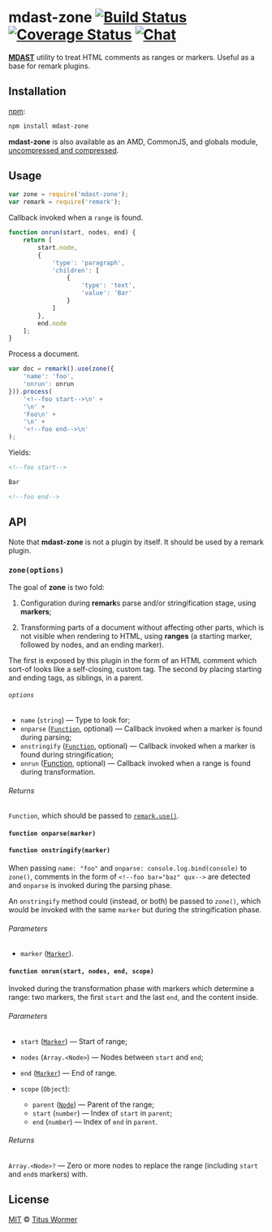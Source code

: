 # mdast-zone [![Build Status][build-badge]][build-status] [![Coverage Status][coverage-badge]][coverage-status] [![Chat][chat-badge]][chat]

<!--lint disable list-item-spacing heading-increment no-duplicate-headings-->

[**MDAST**][mdast] utility to treat HTML comments as ranges or markers.
Useful as a base for remark plugins.

## Installation

[npm][]:

```bash
npm install mdast-zone
```

**mdast-zone** is also available as an AMD, CommonJS, and
globals module, [uncompressed and compressed][releases].

## Usage

```javascript
var zone = require('mdast-zone');
var remark = require('remark');
```

Callback invoked when a `range` is found.

```javascript
function onrun(start, nodes, end) {
    return [
        start.node,
        {
            'type': 'paragraph',
            'children': [
                {
                    'type': 'text',
                    'value': 'Bar'
                }
            ]
        },
        end.node
    ];
}
```

Process a document.

```javascript
var doc = remark().use(zone({
    'name': 'foo',
    'onrun': onrun
})).process(
    '<!--foo start-->\n' +
    '\n' +
    'Foo\n' +
    '\n' +
    '<!--foo end-->\n'
);
```

Yields:

```markdown
<!--foo start-->

Bar

<!--foo end-->
```

## API

Note that **mdast-zone** is not a plugin by itself. It should be used by a
remark plugin.

### `zone(options)`

The goal of **zone** is two fold:

1.  Configuration during **remark**s parse and/or stringification stage,
    using **markers**;

2.  Transforming parts of a document without affecting other parts, which
    is not visible when rendering to HTML, using **ranges** (a starting
    marker, followed by nodes, and an ending marker).

The first is exposed by this plugin in the form of an HTML comment which
sort-of looks like a self-closing, custom tag. The second by placing starting
and ending tags, as siblings, in a parent.

###### `options`

*   `name` (`string`) — Type to look for;
*   `onparse` ([`Function`][onparse], optional)
    — Callback invoked when a marker is found during parsing;
*   `onstringify` ([`Function`][onstringify], optional)
    — Callback invoked when a marker is found during stringification;
*   `onrun` ([Function][onrun], optional)
    — Callback invoked when a range is found during transformation.

###### Returns

`Function`, which should be passed to [`remark.use()`][use].

#### `function onparse(marker)`

#### `function onstringify(marker)`

When passing `name: "foo"` and `onparse: console.log.bind(console)` to
`zone()`, comments in the form of `<!--foo bar="baz" qux-->` are detected
and `onparse` is invoked during the parsing phase.

An `onstringify` method could (instead, or both) be passed to `zone()`,
which would be invoked with the same `marker` but during the
stringification phase.

###### Parameters

*   `marker` ([`Marker`][marker]).

#### `function onrun(start, nodes, end, scope)`

Invoked during the transformation phase with markers which determine
a range: two markers, the first `start` and the last `end`, and the
content inside.

###### Parameters

*   `start` ([`Marker`][marker]) — Start of range;
*   `nodes` (`Array.<Node>`) — Nodes between `start` and `end`;
*   `end` ([`Marker`][marker]) — End of range.
*   `scope` (`Object`):

    *   `parent` ([`Node`][node]) — Parent of the range;
    *   `start` (`number`) — Index of `start` in `parent`;
    *   `end` (`number`) — Index of `end` in `parent`.

###### Returns

`Array.<Node>?` — Zero or more nodes to replace the range (including
`start` and `end`s markers) with.

## License

[MIT][license] © [Titus Wormer][author]

<!-- Definitions -->

[build-badge]: https://img.shields.io/travis/wooorm/mdast-zone.svg

[build-status]: https://travis-ci.org/wooorm/mdast-zone

[coverage-badge]: https://img.shields.io/codecov/c/github/wooorm/mdast-zone.svg

[coverage-status]: https://codecov.io/github/wooorm/mdast-zone

[chat-badge]: https://img.shields.io/gitter/room/wooorm/remark.svg

[chat]: https://gitter.im/wooorm/remark

[releases]: https://github.com/wooorm/mdast-zone/releases

[license]: LICENSE

[author]: http://wooorm.com

[npm]: https://docs.npmjs.com/cli/install

[mdast]: https://github.com/wooorm/mdast

[node]: https://github.com/wooorm/mdast#node

[onparse]: #function-onparsemarker

[onstringify]: #function-onstringifymarker

[onrun]: #function-onrunstart-nodes-end-scope

[use]: https://github.com/wooorm/unified#processoruseplugin-options

[marker]: https://github.com/wooorm/mdast-comment-marker#marker
